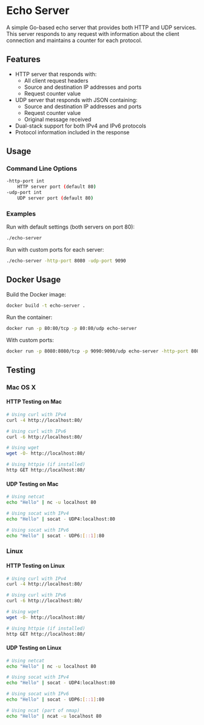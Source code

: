 # Echo Server

A simple Go-based echo server that provides both HTTP and UDP services. This server responds to any request with information about the client connection and maintains a counter for each protocol.

## Features

- HTTP server that responds with:
  - All client request headers
  - Source and destination IP addresses and ports
  - Request counter value
- UDP server that responds with JSON containing:
  - Source and destination IP addresses and ports
  - Request counter value
  - Original message received
- Dual-stack support for both IPv4 and IPv6 protocols
- Protocol information included in the response

## Usage

### Command Line Options

```bash
-http-port int
    HTTP server port (default 80)
-udp-port int
    UDP server port (default 80)
```

### Examples

Run with default settings (both servers on port 80):

```bash
./echo-server
```

Run with custom ports for each server:

```bash
./echo-server -http-port 8080 -udp-port 9090
```

## Docker Usage

Build the Docker image:

```bash
docker build -t echo-server .
```

Run the container:

```bash
docker run -p 80:80/tcp -p 80:80/udp echo-server
```

With custom ports:

```bash
docker run -p 8080:8080/tcp -p 9090:9090/udp echo-server -http-port 8080 -udp-port 9090
```

## Testing

### Mac OS X

#### HTTP Testing on Mac

```bash
# Using curl with IPv4
curl -4 http://localhost:80/

# Using curl with IPv6
curl -6 http://localhost:80/

# Using wget
wget -O- http://localhost:80/

# Using httpie (if installed)
http GET http://localhost:80/
```

#### UDP Testing on Mac

```bash
# Using netcat
echo "Hello" | nc -u localhost 80

# Using socat with IPv4
echo "Hello" | socat - UDP4:localhost:80

# Using socat with IPv6
echo "Hello" | socat - UDP6:[::1]:80
```

### Linux

#### HTTP Testing on Linux

```bash
# Using curl with IPv4
curl -4 http://localhost:80/

# Using curl with IPv6
curl -6 http://localhost:80/

# Using wget
wget -O- http://localhost:80/

# Using httpie (if installed)
http GET http://localhost:80/
```

#### UDP Testing on Linux

```bash
# Using netcat
echo "Hello" | nc -u localhost 80

# Using socat with IPv4
echo "Hello" | socat - UDP4:localhost:80

# Using socat with IPv6
echo "Hello" | socat - UDP6:[::1]:80

# Using ncat (part of nmap)
echo "Hello" | ncat -u localhost 80
